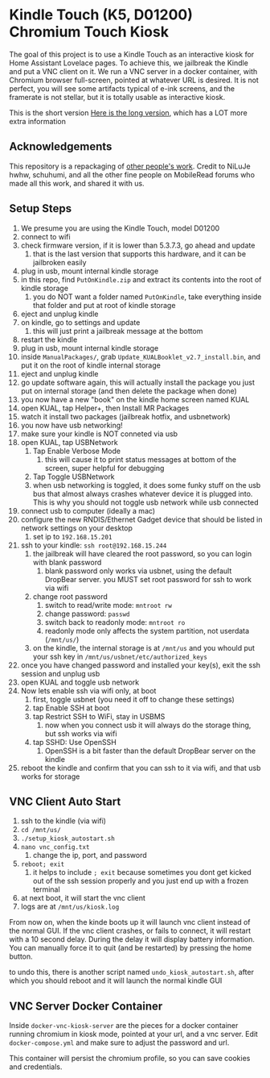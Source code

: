# Kindle Touch (K5, D01200) Chromium Touch Kiosk

The goal of this project is to use a Kindle Touch as an interactive kiosk for Home Assistant Lovelace pages. To achieve this,
we jailbreak the Kindle and put a VNC client on it. We run a VNC server in a docker container, with Chromium browser full-screen,
pointed at whatever URL is desired. It is not perfect, you will see some artifacts typical of e-ink screens, and the framerate is
not stellar, but it is totally usable as interactive kiosk.

This is the short version [Here is the long version](MoreInformation.md), which has a LOT more extra information

## Acknowledgements
This repository is a repackaging of [other people's work](https://wiki.mobileread.com/wiki/K5_Index). 
Credit to NiLuJe hwhw, schuhumi, and all the other fine people on MobileRead forums who made all this work, and shared it with us.

## Setup Steps

1. We presume you are using the Kindle Touch, model D01200
2. connect to wifi
3. check firmware version, if it is lower than 5.3.7.3, go ahead and update
   1. that is the last version that supports this hardware, and it can be jailbroken easily
4. plug in usb, mount internal kindle storage
5. in this repo, find `PutOnKindle.zip` and extract its contents into the root of kindle storage
   1. you do NOT want a folder named `PutOnKindle`, take everything inside that folder and put at root of kindle storage
6. eject and unplug kindle
7. on kindle, go to settings and update
   1. this will just print a jailbreak message at the bottom 
8. restart the kindle
9. plug in usb, mount internal kindle storage
10. inside `ManualPackages/`, grab `Update_KUALBooklet_v2.7_install.bin`, and put it on the root of kindle internal storage
11. eject and unplug kindle
12. go update software again, this will actually install the package you just put on internal storage (and then delete the package when done)
13. you now have a new "book" on the kindle home screen named KUAL
14. open KUAL, tap Helper+, then Install MR Packages
15. watch it install two packages (jailbreak hotfix, and usbnetwork)
16. you now have usb networking!
17. make sure your kindle is NOT conneted via usb
18. open KUAL, tap USBNetwork
    1. Tap Enable Verbose Mode
       1. this will cause it to print status messages at bottom of the screen, super helpful for debugging
    2. Tap Toggle USBNetwork
    3. when usb networking is toggled, it does some funky stuff on the usb bus that almost always crashes whatever device it is plugged into. This is why you should not toggle usb network while usb connected
19. connect usb to computer (ideally a mac)
20. configure the new RNDIS/Ethernet Gadget device that should be listed in network settings on your desktop
    1. set ip to `192.168.15.201`
21. ssh to your kindle: `ssh root@192.168.15.244`
    1. the jailbreak will have cleared the root password, so you can login with blank password
       1. blank password only works via usbnet, using the default DropBear server. you MUST set root password for ssh to work via wifi
    2. change root password
       1. switch to read/write mode: `mntroot rw`
       2. change password: `passwd`
       3. switch back to readonly mode: `mntroot ro`
       4. readonly mode only affects the system partition, not userdata (`/mnt/us/`)
    3. on the kindle, the internal storage is at `/mnt/us` and you whould put your ssh key in `/mnt/us/usbnet/etc/authorized_keys`
22. once you have changed password and installed your key(s), exit the ssh session and unplug usb
23. open KUAL and toggle usb network
24. Now lets enable ssh via wifi only, at boot
    1. first, toggle usbnet (you need it off to change these settings)
    2. tap Enable SSH at boot
    3. tap Restrict SSH to WiFi, stay in USBMS
       1. now when you connect usb it will always do the storage thing, but ssh works via wifi
    4. tap SSHD: Use OpenSSH
       1. OpenSSH is a bit faster than the default DropBear server on the kindle
25. reboot the kindle and confirm that you can ssh to it via wifi, and that usb works for storage

## VNC Client Auto Start

1. ssh to the kindle (via wifi)
2. `cd /mnt/us/`
3. `./setup_kiosk_autostart.sh`
4. `nano vnc_config.txt`
   1. change the ip, port, and password
5. `reboot; exit`
   1. it helps to include `; exit` because sometimes you dont get kicked out of the ssh session properly and you just end up with a frozen terminal
6. at next boot, it will start the vnc client
7. logs are at `/mnt/us/kiosk.log`

From now on, when the kinde boots up it will launch vnc client instead of the normal GUI. 
If the vnc client crashes, or fails to connect, it will restart with a 10 second delay.
During the delay it will display battery information. 
You can manually force it to quit (and be restarted) by pressing the home button. 

to undo this, there is another script named `undo_kiosk_autostart.sh`, after which you should reboot and it will launch the normal kindle GUI

## VNC Server Docker Container

Inside `docker-vnc-kiosk-server` are the pieces for a docker container running chromium in kiosk mode, pointed at your url, and a vnc server.
Edit `docker-compose.yml` and make sure to adjust the password and url.

This container will persist the chromium profile, so you can save cookies and credentials.
